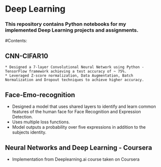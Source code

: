 # Deep Learning

### This repository contains Python notebooks for my implemented Deep Learning projects and assignments.

#Contents:
## CNN-CIFAR10
    * Designed a 7-layer Convolutional Neural Network using Python - TensorFlow framework achieving a test accuracy of ~ 75%.
    * Leveraged Z-score normalization, Data Augmentation, Batch Normalization and Dropout techniques to achieve higher accuracy.

## Face-Emo-recognition
   * Designed a model that uses shared layers to identify and learn common features of the human face for Face Recognition and Expression Detection.
   * Uses multiple loss functions.
   * Model outputs a probability over five expressions in addition to the subjects identity.

## Neural Networks and Deep Learning - Coursera
* Implementation from Deeplearning.ai course taken on Coursera
